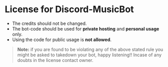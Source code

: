 # License for Discord-MusicBot

-   The credits should not be changed.
-   The bot-code should be used for **private hosting** and **personal usage** only.
-   Using the code for public usage is **not allowed**.

> **Note:** if you are found to be violating any of the above stated rule you might be asked to takedown your bot, happy
> listening!! Incase of any doubts in the license contact owner.
